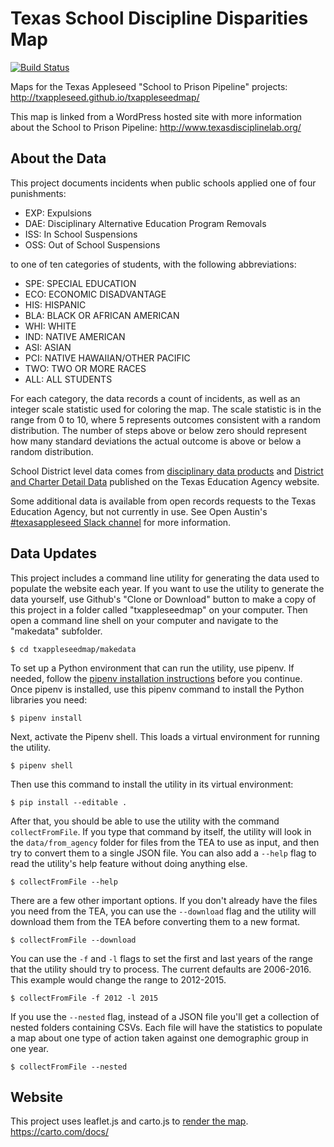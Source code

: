 # Texas School Discipline Disparities Map
[![Build Status](https://travis-ci.com/mscarey/txappleseedmap.svg?branch=master)](https://travis-ci.com/mscarey/txappleseedmap)

Maps for the Texas Appleseed "School to Prison Pipeline" projects:
http://txappleseed.github.io/txappleseedmap/

This map is linked from a WordPress hosted site with more information about the School to Prison Pipeline:
http://www.texasdisciplinelab.org/


## About the Data

This project documents incidents when public schools applied one of four punishments:

* EXP: Expulsions
* DAE: Disciplinary Alternative Education Program Removals
* ISS: In School Suspensions
* OSS: Out of School Suspensions

to one of ten categories of students, with the following abbreviations:

* SPE: SPECIAL EDUCATION 
* ECO: ECONOMIC DISADVANTAGE
* HIS: HISPANIC
* BLA: BLACK OR AFRICAN AMERICAN
* WHI: WHITE
* IND: NATIVE AMERICAN
* ASI: ASIAN
* PCI: NATIVE HAWAIIAN/OTHER PACIFIC
* TWO: TWO OR MORE RACES
* ALL: ALL STUDENTS

For each category, the data records a count of incidents, as well as an integer scale statistic used for coloring the map. The scale statistic is in the range from 0 to 10, where 5 represents outcomes consistent with a random distribution. The number of steps above or below zero should represent how many standard deviations the actual outcome is above or below a random distribution.


School District level data comes from [disciplinary data products](http://ritter.tea.state.tx.us/adhocrpt/Disciplinary_Data_Products/Download_Region_Districts.html) and [District and Charter Detail Data](http://ritter.tea.state.tx.us/perfreport/snapshot/download.html) published on the Texas Education Agency website.

Some additional data is available from open records requests to the Texas Education Agency, but not currently in use. See Open Austin's [#texasappleseed Slack channel](https://open-austin.slack.com) for more information.


## Data Updates

This project includes a command line utility for generating the data used to populate the website each year. If you want to use the utility to generate the data yourself, use Github's "Clone or Download" button to make a copy of this project in a folder called "txappleseedmap" on your computer. Then open a command line shell on your computer and navigate to the "makedata" subfolder.

```$ cd txappleseedmap/makedata```

To set up a Python environment that can run the utility, use pipenv. If needed, follow the [pipenv installation instructions](https://pipenv.readthedocs.io/en/latest/) before you continue. Once pipenv is installed, use this pipenv command to install the Python libraries you need:

```$ pipenv install```

Next, activate the Pipenv shell. This loads a virtual environment for running the utility.

```$ pipenv shell```

Then use this command to install the utility in its virtual environment:

```$ pip install --editable .```

After that, you should be able to use the utility with the command `collectFromFile`. If you type that command by itself, the utility will look in the `data/from_agency` folder for files from the TEA to use as input, and then try to convert them to a single JSON file. You can also add a `--help` flag to read the utility's help feature without doing anything else.

```$ collectFromFile --help```

There are a few other important options. If you don't already have the files you need from the TEA, you can use the `--download` flag and the utility will download them from the TEA before converting them to a new format.

```$ collectFromFile --download```

You can use the `-f` and `-l` flags to set the first and last years of the range that the utility should try to process. The current defaults are 2006-2016. This example would change the range to 2012-2015.

```$ collectFromFile -f 2012 -l 2015```

If you use the `--nested` flag, instead of a JSON file you'll get a collection of nested folders containing CSVs. Each file will have the statistics to populate a map about one type of action taken against one demographic group in one year.

```$ collectFromFile --nested```


## Website

This project uses leaflet.js and carto.js to [render the map](https://texasappleseed.carto.com/tables/ratiodistrictdaep_merge/public). https://carto.com/docs/
